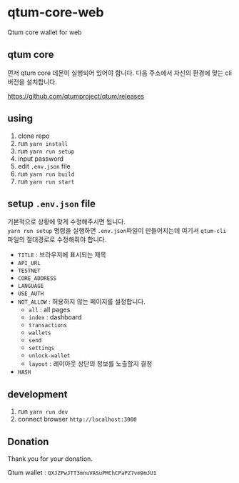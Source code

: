 # qtum-core-web
Qtum core wallet for web


## qtum core

먼저 qtum core 데몬이 실행되어 있어야 합니다. 다음 주소에서 자신의 환경에 맞는 cli 버전을 설치합니다.

https://github.com/qtumproject/qtum/releases


## using

1. clone repo
1. run `yarn install`
1. run `yarn run setup`
1. input password
1. edit `.env.json` file
1. run `yarn run build`
1. run `yarn run start`


## setup `.env.json` file

기본적으로 상황에 맞게 수정해주시면 됩니다.  
`yarn run setup` 명령을 실행하면 `.env.json`파일이 만들어지는데 여기서 `qtum-cli` 파일의 절대경로로 수정해줘야 합니다.

- `TITLE` : 브라우저에 표시되는 제목
- `API_URL`
- `TESTNET`
- `CORE_ADDRESS`
- `LANGUAGE`
- `USE_AUTH`
- `NOT_ALLOW` : 허용하지 않는 페이지를 설정합니다.
  - `all` : all pages
  - `index` : dashboard
  - `transactions`
  - `wallets`
  - `send`
  - `settings`
  - `unlock-wallet`
  - `layout` : 레이아웃 상단의 정보를 노출할지 결정
- `HASH`


## development

1. run `yarn run dev`
1. connect browser `http://localhost:3000`


## Donation

Thank you for your donation.

Qtum wallet : `QXJZPwJTT3mnuVASuPMChCPaPZ7vm9mJU1`
